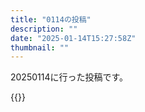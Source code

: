 ```yaml
---
title: "0114の投稿"
description: ""
date: "2025-01-14T15:27:58Z"
thumbnail: ""
---
```

20250114に行った投稿です。
<!--more-->
{{<othersns text="アクリルガッシュをエアブラシで吹く場合でも似たようなことになると思うけどその辺の知見" url="https://qunagi.qunagi.net/notice/Aq3hJyIu3QynooPGxU" screenname="jme/k.h" date="2025-01-14T02:21:35.000Z">}}
